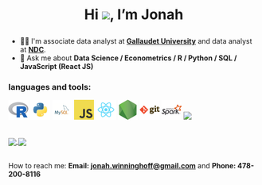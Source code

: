 # <p align = 'center'> Hi <img src="https://media.giphy.com/media/hvRJCLFzcasrR4ia7z/giphy.gif" width="35px">, I’m Jonah </p>

- 👨‍💼 I'm associate data analyst at **[Gallaudet University](https://gallaudet.edu/)** and data analyst at **[NDC](https://www.nationaldeafcenter.org/)**.
- 💬 Ask me about **Data Science / Econometrics / R / Python / SQL / JavaScript (React JS)**

### **languages and tools:**  
<code><img height="40" src="https://raw.githubusercontent.com/github/explore/80688e429a7d4ef2fca1e82350fe8e3517d3494d/topics/r/r.png"></code>
<code><img height="40" src="https://raw.githubusercontent.com/github/explore/80688e429a7d4ef2fca1e82350fe8e3517d3494d/topics/python/python.png"></code>
<code><img height="40" src="https://raw.githubusercontent.com/github/explore/80688e429a7d4ef2fca1e82350fe8e3517d3494d/topics/mysql/mysql.png"></code>
<code><img height="40" src="https://raw.githubusercontent.com/github/explore/80688e429a7d4ef2fca1e82350fe8e3517d3494d/topics/javascript/javascript.png"></code>
<code><img height="40" src="https://raw.githubusercontent.com/github/explore/80688e429a7d4ef2fca1e82350fe8e3517d3494d/topics/react/react.png"></code>
<code><img height='40' src='https://raw.githubusercontent.com/github/explore/80688e429a7d4ef2fca1e82350fe8e3517d3494d/topics/nodejs/nodejs.png'></code>
<code><img height='40' src='https://raw.githubusercontent.com/github/explore/80688e429a7d4ef2fca1e82350fe8e3517d3494d/topics/git/git.png'></code>
<code><img height='40' src='https://raw.githubusercontent.com/github/explore/6f5025830918df26b37d23b3ffffbc35725fe15f/topics/spark/spark.png'></code>
<code><img height='40' src='https://avatars.githubusercontent.com/u/10017763?s=200&v=4'></code>

<br />
 
<a href="https://github-readme-stats.vercel.app/api/top-langs/?username=jonahwinninghoff&layout=compact">
  <img align="center" src="https://github-readme-stats.vercel.app/api/top-langs/?username=jonahwinninghoff&layout=compact" height = '170px'/>
</a>
<a href="https://github-readme-stats.vercel.app/api?username=jonahwinninghoff">
  <img align="center" src="https://github-readme-stats.vercel.app/api?username=jonahwinninghoff" height = '170px'/>
</a>

<br />
<br />

How to reach me: <b>Email: jonah.winninghoff@gmail.com</b> and <b> Phone: 478-200-8116</b></p>

